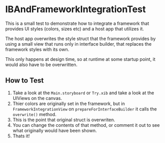 # IBAndFrameworkIntegrationTest
This is a small test to demonstrate how to integrate a framework that provides UI styles (colors, sizes etc) and a host app that utilizes it.

The host app overwrites the style struct that the framework provides by using a small view that runs only in interface builder, that replaces the framework styles with its own.

This only happens at design time, so at runtime at some startup point, it would also have to be overwritten.

## How to Test
1. Take a look at the `Main.storyboard` or `Try.xib` and take a look at the UIViews on the canvas.
2. Thier colors are originally set in the framework, but in `FrameworkIntegrationView` on `prepareForInterfaceBuilder` it calls the `overwrite()` method.
3. This is the point that original struct is overwriten.
4. You can change the contents of that method, or comment it out to see what originally would have been shown.
5. Thats it!
